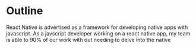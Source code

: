 # Outline

React Native is advertised as a framework for developing native apps with javascript.  As a javscript developer working on a react native app, my team is able to 90% of our work with out needing to delve into the native 